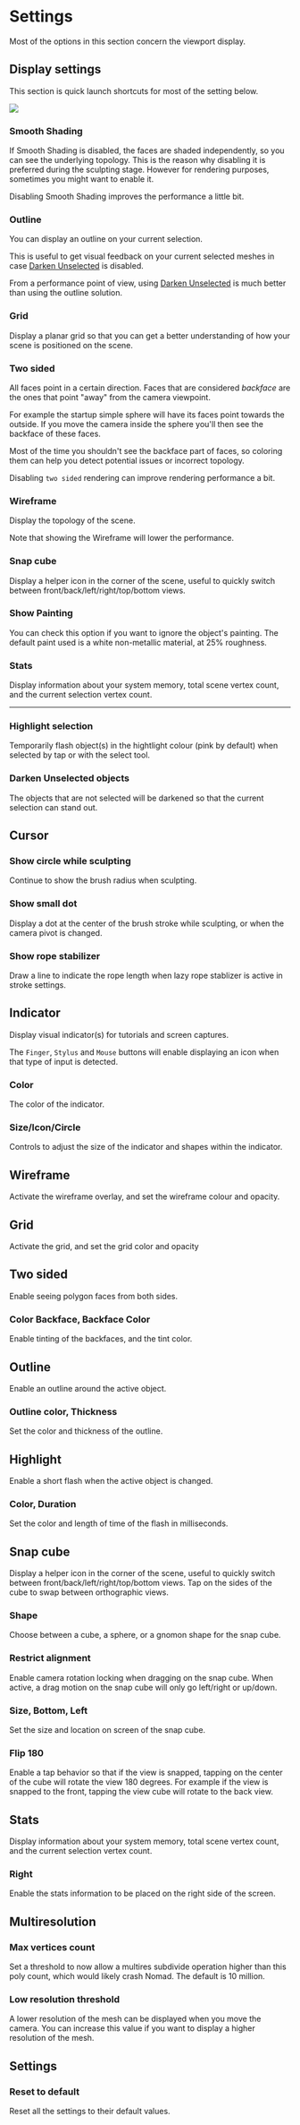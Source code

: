 # Settings

Most of the options in this section concern the viewport display.

## Display settings
This section is quick launch shortcuts for most of the setting below.

![](./images/settings_display_settings.jpg)

### Smooth Shading
If Smooth Shading is disabled, the faces are shaded independently, so you can see the underlying topology.
This is the reason why disabling it is preferred during the sculpting stage.
However for rendering purposes, sometimes you might want to enable it.

Disabling Smooth Shading improves the performance a little bit.

### Outline
You can display an outline on your current selection.

This is useful to get visual feedback on your current selected meshes in case [Darken Unselected](#darken-unselected-objects) is disabled.

From a performance point of view, using [Darken Unselected](#darken-unselected-objects) is much better than using the outline solution.

### Grid
Display a planar grid so that you can get a better understanding of how your scene is positioned on the scene.

### Two sided
All faces point in a certain direction.
Faces that are considered *backface* are the ones that point "away" from the camera viewpoint.

For example the startup simple sphere will have its faces point towards the outside.
If you move the camera inside the sphere you'll then see the backface of these faces.

Most of the time you shouldn't see the backface part of faces, so coloring them can help you detect potential issues or incorrect topology.

Disabling `two sided` rendering can improve rendering performance a bit.


### Wireframe
Display the topology of the scene.

Note that showing the Wireframe will lower the performance.

### Snap cube
Display a helper icon in the corner of the scene, useful to quickly switch between front/back/left/right/top/bottom views.

### Show Painting
You can check this option if you want to ignore the object's painting.
The default paint used is a white non-metallic material, at 25% roughness.

### Stats
Display information about your system memory, total scene vertex count, and the current selection vertex count.

----- 

### Highlight selection
Temporarily flash object(s) in the hightlight colour (pink by default) when selected by tap or with the select tool.

### Darken Unselected objects
The objects that are not selected will be darkened so that the current selection can stand out.

## Cursor

### Show circle while sculpting
Continue to show the brush radius when sculpting.

### Show small dot
Display a dot at the center of the brush stroke while sculpting, or when the camera pivot is changed.

### Show rope stabilizer
Draw a line to indicate the rope length when lazy rope stablizer is active in stroke settings.

## Indicator
Display visual indicator(s) for tutorials and screen captures.

The `Finger`, `Stylus` and `Mouse` buttons will enable displaying an icon when that type of input is detected.

### Color
The color of the indicator.

### Size/Icon/Circle
Controls to adjust the size of the indicator and shapes within the indicator.

## Wireframe
Activate the wireframe overlay, and set the wireframe colour and opacity.

## Grid
Activate the grid, and set the grid color and opacity

## Two sided
Enable seeing polygon faces from both sides.

### Color Backface, Backface Color
Enable tinting of the backfaces, and the tint color.

## Outline
Enable an outline around the active object.

### Outline color, Thickness
Set the color and thickness of the outline.


## Highlight
Enable a short flash when the active object is changed.
### Color, Duration
Set the color and length of time of the flash in milliseconds.

## Snap cube
Display a helper icon in the corner of the scene, useful to quickly switch between front/back/left/right/top/bottom views. Tap on the sides of the cube to swap between orthographic views.

### Shape
Choose between a cube, a sphere, or a gnomon shape for the snap cube.

### Restrict alignment
Enable camera rotation locking when dragging on the snap cube. When active, a drag motion on the snap cube will only go left/right or up/down.

### Size, Bottom, Left
Set the size and location on screen of the snap cube.

### Flip 180
Enable a tap behavior so that if the view is snapped, tapping on the center of the cube will rotate the view 180 degrees. For example if the view is snapped to the front, tapping the view cube will rotate to the back view.

## Stats
Display information about your system memory, total scene vertex count, and the current selection vertex count.
### Right
Enable the stats information to be placed on the right side of the screen.

## Multiresolution
### Max vertices count
Set a threshold to now allow a multires subdivide operation higher than this poly count, which would likely crash Nomad. The default is 10 million.
### Low resolution threshold
A lower resolution of the mesh can be displayed when you move the camera. You can increase this value if you want to display a higher resolution of the mesh.

## Settings
### Reset to default
Reset all the settings to their default values.
